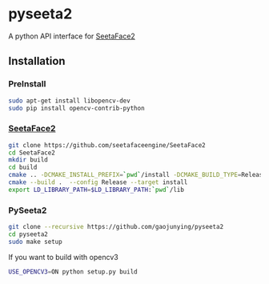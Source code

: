 # pyseeta2

A python API interface for [SeetaFace2](https://github.com/seetafaceengine/SeetaFace2)

## Installation
### PreInstall
```bash
sudo apt-get install libopencv-dev
sudo pip install opencv-contrib-python 
```
### [SeetaFace2](https://github.com/seetafaceengine/SeetaFace2)
``` bash
git clone https://github.com/seetafaceengine/SeetaFace2
cd SeetaFace2
mkdir build
cd build
cmake .. -DCMAKE_INSTALL_PREFIX=`pwd`/install -DCMAKE_BUILD_TYPE=Release -DBUILD_EXAMPLE=OFF # 如果有 OpenCV，则设置为 ON
cmake --build .  --config Release --target install
export LD_LIBRARY_PATH=$LD_LIBRARY_PATH:`pwd`/lib
```
### PySeeta2

``` bash
git clone --recursive https://github.com/gaojunying/pyseeta2
cd pyseeta2
sudo make setup
```
If you want to build with opencv3

``` bash
USE_OPENCV3=ON python setup.py build
```